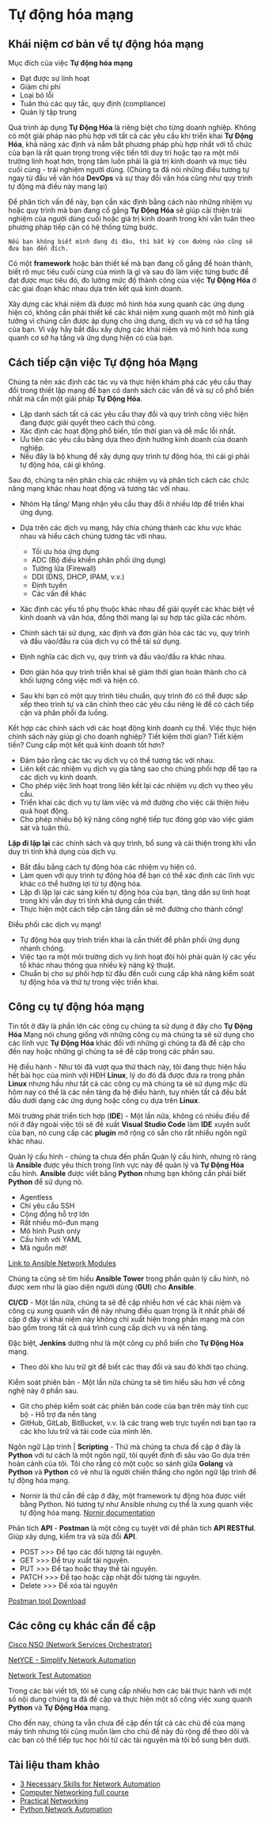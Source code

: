 # Tự động hóa mạng

## Khái niệm cơ bản về tự động hóa mạng

Mục đích của việc **Tự động hóa mạng**

- Đạt được sự linh hoạt
- Giảm chi phí
- Loại bỏ lỗi
- Tuân thủ các quy tắc, quy định (compliance)
- Quản lý tập trung

Quá trình áp dụng **Tự Động Hóa** là riêng biệt cho từng doanh nghiệp. Không có một giải pháp nào phù hợp với tất cả các yêu cầu khi triển khai **Tự Động Hóa**, khả năng xác định và nắm bắt phương pháp phù hợp nhất với tổ chức của bạn là rất quan trọng trong việc tiến tới duy trì hoặc tạo ra một môi trường linh hoạt hơn, trọng tâm luôn phải là giá trị kinh doanh và mục tiêu cuối cùng - trải nghiệm người dùng. (Chúng ta đã nói những điều tương tự ngay từ đầu về văn hóa **DevOps** và sự thay đổi văn hóa cũng như quy trình tự động mà điều này mang lại)

Để phân tích vấn đề này, bạn cần xác định bằng cách nào những nhiệm vụ hoặc quy trình mà bạn đang cố gắng **Tự Động Hóa** sẽ giúp cải thiện trải nghiệm của người dùng cuối hoặc giá trị kinh doanh trong khi vẫn tuân theo phương pháp tiếp cận có hệ thống từng bước.

    Nếu bạn không biết mình đang đi đâu, thì bất kỳ con đường nào cũng sẽ đưa bạn đến đích.

Có một **framework** hoặc bản thiết kế mà bạn đang cố gắng để hoàn thành, biết rõ mục tiêu cuối cùng của mình là gì và sau đó làm việc từng bước để đạt được mục tiêu đó, đo lường mức độ thành công của việc **Tự Động Hóa** ở các giai đoạn khác nhau dựa trên kết quả kinh doanh.

Xây dựng các khái niệm đã được mô hình hóa xung quanh các ứng dụng hiện có, không cần phải thiết kế các khái niệm xung quanh một mô hình giả tưởng vì chúng cần được áp dụng cho ứng dụng, dịch vụ và cơ sở hạ tầng của bạn. Vì vậy hãy bắt đầu xây dựng các khái niệm và mô hình hóa xung quanh cơ sở hạ tầng và ứng dụng hiện có của bạn.

## Cách tiếp cận việc Tự động hóa Mạng

Chúng ta nên xác định các tác vụ và thực hiện khám phá các yêu cầu thay đổi trong thiết lập mạng để bạn có danh sách các vấn đề và sự cố phổ biến nhất mà cần một giải pháp **Tự Động Hóa**.

- Lập danh sách tất cả các yêu cầu thay đổi và quy trình công việc hiện đang được giải quyết theo cách thủ công.
- Xác định các hoạt động phổ biến, tốn thời gian và dễ mắc lỗi nhất.
- Ưu tiên các yêu cầu bằng dựa theo định hướng kinh doanh của doanh nghiệp.
- Nếu đây là bộ khung để xây dựng quy trình tự động hóa, thì cái gì phải tự động hóa, cái gì không.

Sau đó, chúng ta nên phân chia các nhiệm vụ và phân tích cách các chức năng mạng khác nhau hoạt động và tương tác với nhau.

- Nhóm Hạ tầng/ Mạng nhận yêu cầu thay đổi ở nhiều lớp để triển khai ứng dụng.
- Dựa trên các dịch vụ mạng, hãy chia chúng thành các khu vực khác nhau và hiểu cách chúng tương tác với nhau.
   - Tối ưu hóa ứng dụng
   - ADC (Bộ điều khiển phân phối ứng dụng)
   - Tường lửa (Firewall)
   - DDI (DNS, DHCP, IPAM, v.v.)
   - Định tuyến
   - Các vấn đề khác
- Xác định các yếu tố phụ thuộc khác nhau để giải quyết các khác biệt về kinh doanh và văn hóa, đồng thời mang lại sự hợp tác giữa các nhóm.

- Chính sách tái sử dụng, xác định và đơn giản hóa các tác vụ, quy trình và đầu vào/đầu ra của dịch vụ có thể tái sử dụng.

- Định nghĩa các dịch vụ, quy trình và đầu vào/đầu ra khác nhau.
- Đơn giản hóa quy trình triển khai sẽ giảm thời gian hoàn thành cho cả khối lượng công việc mới và hiện có.
- Sau khi bạn có một quy trình tiêu chuẩn, quy trình đó có thể được sắp xếp theo trình tự và căn chỉnh theo các yêu cầu riêng lẻ để có cách tiếp cận và phân phối đa luồng.

Kết hợp các chính sách với các hoạt động kinh doanh cụ thể. Việc thực hiện chính sách này giúp gì cho doanh nghiệp? Tiết kiệm thời gian? Tiết kiệm tiền? Cung cấp một kết quả kinh doanh tốt hơn?

- Đảm bảo rằng các tác vụ dịch vụ có thể tương tác với nhau.
- Liên kết các nhiệm vụ dịch vụ gia tăng sao cho chúng phối hợp để tạo ra các dịch vụ kinh doanh.
- Cho phép việc linh hoạt trong liên kết lại các nhiệm vụ dịch vụ theo yêu cầu.
- Triển khai các dịch vụ tự làm việc và mở đường cho việc cải thiện hiệu quả hoạt động.
- Cho phép nhiều bộ kỹ năng công nghệ tiếp tục đóng góp vào việc giám sát và tuân thủ.

**Lặp đi lặp lại** các chính sách và quy trình, bổ sung và cải thiện trong khi vẫn duy trì tính khả dụng của dịch vụ.

- Bắt đầu bằng cách tự động hóa các nhiệm vụ hiện có.
- Làm quen với quy trình tự động hóa để bạn có thể xác định các lĩnh vực khác có thể hưởng lợi từ tự động hóa.
- Lặp đi lặp lại các sáng kiến tự động hóa của bạn, tăng dần sự linh hoạt trong khi vẫn duy trì tính khả dụng cần thiết.
- Thực hiện một cách tiếp cận tăng dần sẽ mở đường cho thành công!

Điều phối các dịch vụ mạng!

- Tự động hóa quy trình triển khai là cần thiết để phân phối ứng dụng nhanh chóng.
- Việc tạo ra một môi trường dịch vụ linh hoạt đòi hỏi phải quản lý các yếu tố khác nhau thông qua nhiều kỹ năng kỹ thuật.
- Chuẩn bị cho sự phối hợp từ đầu đến cuối cung cấp khả năng kiểm soát tự động hóa và thứ tự trong việc triển khai.

## Công cụ tự động hóa mạng

Tin tốt ở đây là phần lớn các công cụ chúng ta sử dụng ở đây cho **Tự Động Hóa** Mạng nói chung giống với những công cụ mà chúng ta sẽ sử dụng cho các lĩnh vực **Tự Động Hóa** khác đối với những gì chúng ta đã đề cập cho đến nay hoặc những gì chúng ta sẽ đề cập trong các phần sau.

Hệ điều hành - Như tôi đã vượt qua thử thách này, tôi đang thực hiện hầu hết bài học của mình với HĐH **Linux**, lý do đó đã được đưa ra trong phần **Linux** nhưng hầu như tất cả các công cụ mà chúng ta sẽ sử dụng mặc dù hôm nay có thể là các nền tảng đa hệ điều hành, tuy nhiên tất cả đều bắt đầu dưới dạng các ứng dụng hoặc công cụ dựa trên **Linux**.

Môi trường phát triển tích hợp (**IDE**) - Một lần nữa, không có nhiều điều để nói ở đây ngoài việc tôi sẽ đề xuất **Visual Studio Code** làm **IDE** xuyên suốt của bạn, nó cung cấp các **plugin** mở rộng có sẵn cho rất nhiều ngôn ngữ khác nhau.

Quản lý cấu hình - chúng ta chưa đến phần Quản lý cấu hình, nhưng rõ ràng là **Ansible** được yêu thích trong lĩnh vực này để quản lý và **Tự Động Hóa** cấu hình. **Ansible** được viết bằng **Python** nhưng bạn không cần phải biết **Python** để sử dụng nó.

- Agentless
- Chỉ yêu cầu SSH
- Cộng đồng hỗ trợ lớn
- Rất nhiều mô-đun mạng
- Mô hình Push only
- Cấu hình với YAML
- Mã nguồn mở!

[Link to Ansible Network Modules](https://docs.ansible.com/ansible/2.9/modules/list_of_network_modules.html)

Chúng ta cũng sẽ tìm hiểu **Ansible Tower** trong phần quản lý cấu hình, nó được xem như là giao diện người dùng (**GUI**) cho **Ansible**.

**CI/CD** - Một lần nữa, chúng ta sẽ đề cập nhiều hơn về các khái niệm và công cụ xung quanh vấn đề này nhưng điều quan trọng là ít nhất phải đề cập ở đây vì khái niệm này không chỉ xuất hiện trong phần mạng mà còn bao gồm trong tất cả quá trình cung cấp dịch vụ và nền tảng.

Đặc biệt, **Jenkins** dường như là một công cụ phổ biến cho **Tự Động Hóa** mạng.

- Theo dõi kho lưu trữ git để biết các thay đổi và sau đó khởi tạo chúng.

Kiểm soát phiên bản - Một lần nữa chúng ta sẽ tìm hiểu sâu hơn về công nghệ này ở phần sau.

- Git cho phép kiểm soát các phiên bản code của bạn trên máy tính cục bộ - Hỗ trợ đa nền tảng
- GitHub, GitLab, BitBucket, v.v. là các trang web trực tuyến nơi bạn tạo ra các kho lưu trữ và tải code của mình lên.

Ngôn ngữ Lập trình | **Scripting** - Thứ mà chúng ta chưa đề cập ở đây là **Python** với tư cách là một ngôn ngữ, tôi quyết định đi sâu vào Go dựa trên hoàn cảnh của tôi. Tôi cho rằng có một cuộc so sánh giữa **Golang** và **Python** và **Python** có vẻ như là người chiến thắng cho ngôn ngữ lập trình để tự động hóa mạng.

- Nornir là thứ cần đề cập ở đây, một framework tự động hóa được viết bằng Python. Nó tương tự như Ansible nhưng cụ thể là xung quanh việc tự động hóa mạng. [Nornir documentation](https://nornir.readthedocs.io/en/latest/)

Phân tích **API** - **Postman** là một công cụ tuyệt vời để phân tích **API RESTful**. Giúp xây dựng, kiểm tra và sửa đổi **API**.

- POST >>> Để tạo các đối tượng tài nguyên.
- GET >>> Để truy xuất tài nguyên.
- PUT >>> Để tạo hoặc thay thế tài nguyên.
- PATCH >>> Để tạo hoặc cập nhật đối tượng tài nguyên.
- Delete >>> Để xóa tài nguyên

[Postman tool Download](https://www.postman.com/downloads/)

## Các công cụ khác cần đề cập

[Cisco NSO (Network Services Orchestrator)](https://www.cisco.com/c/en/us/products/cloud-systems-management/network-services-orchestrator/index.html)

[NetYCE - Simplify Network Automation](https://netyce.com/)

[Network Test Automation](https://pubhub.devnetcloud.com/media/genie-feature-browser/docs/#/)

Trong các bài viết tới, tôi sẽ cung cấp nhiều hơn các bài thực hành với một số nội dung chúng ta đã đề cập và thực hiện một số công việc xung quanh **Python** và **Tự Động Hóa** mạng.

Cho đến nay, chúng ta vẫn chưa đề cập đến tất cả các chủ đề của mạng máy tính nhưng tôi cũng muốn làm cho chủ đề này đủ rộng để theo dõi và các bạn có thể tiếp tục học hỏi từ các tài nguyên mà tôi bổ sung bên dưới.

## Tài liệu tham khảo

- [3 Necessary Skills for Network Automation](https://www.youtube.com/watch?v=KhiJ7Fu9kKA&list=WL&index=122&t=89s)
- [Computer Networking full course](https://www.youtube.com/watch?v=IPvYjXCsTg8)
- [Practical Networking](http://www.practicalnetworking.net/)
- [Python Network Automation](https://www.youtube.com/watch?v=xKPzLplPECU&list=WL&index=126)